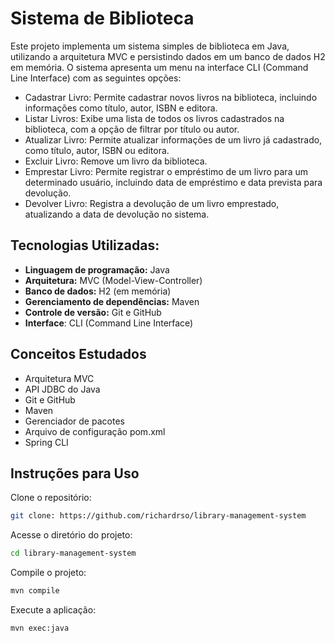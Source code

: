 
# Sistema de Biblioteca

Este projeto implementa um sistema simples de biblioteca em Java, utilizando a arquitetura MVC e persistindo dados em um banco de dados H2 em memória. O sistema apresenta um menu na interface CLI (Command Line Interface) com as seguintes opções:

- Cadastrar Livro: Permite cadastrar novos livros na biblioteca, incluindo informações como título, autor, ISBN e editora.
- Listar Livros: Exibe uma lista de todos os livros cadastrados na biblioteca, com a opção de filtrar por título ou autor.
- Atualizar Livro: Permite atualizar informações de um livro já cadastrado, como título, autor, ISBN ou editora.
- Excluir Livro: Remove um livro da biblioteca.
- Emprestar Livro: Permite registrar o empréstimo de um livro para um determinado usuário, incluindo data de empréstimo e data prevista para devolução.
- Devolver Livro: Registra a devolução de um livro emprestado, atualizando a data de devolução no sistema.




## Tecnologias Utilizadas:

- **Linguagem de programação:** Java
- **Arquitetura:** MVC (Model-View-Controller)
- **Banco de dados:** H2 (em memória)
- **Gerenciamento de dependências:** Maven
- **Controle de versão:** Git e GitHub
- **Interface**: CLI (Command Line Interface)


## Conceitos Estudados
- Arquitetura MVC
- API JDBC do Java
- Git e GitHub
- Maven
- Gerenciador de pacotes
- Arquivo de configuração pom.xml
- Spring CLI
## Instruções para Uso
Clone o repositório:
```Bash
git clone: https://github.com/richardrso/library-management-system
```
Acesse o diretório do projeto:
```Bash
cd library-management-system
```
Compile o projeto:
```Bash
mvn compile
```
Execute a aplicação:
```Bash
mvn exec:java
```

